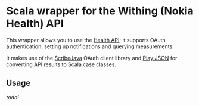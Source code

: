 # Scala wrapper for the Withing (Nokia Health) API

This wrapper allows you to use the [Health API](developer.health.nokia.com/api/doc); it supports OAuth authentication, setting up notifications and querying measurements.

It makes use of the [ScribeJava](https://github.com/scribejava/scribejava) OAuth client library and [Play JSON](https://www.playframework.com/documentation/2.6.x/ScalaJson) for converting API results to Scala case classes.

## Usage

_todo!_